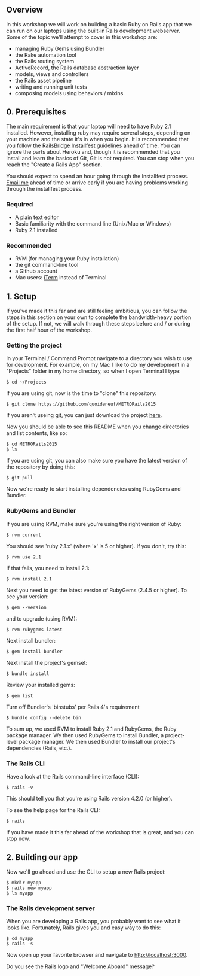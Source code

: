 ## Overview
In this workshop we will work on building a basic Ruby on Rails app that we can run on our laptops using the built-in Rails development webserver. Some of the topic we'll attempt to cover in this workshop are:

* managing Ruby Gems using Bundler
* the Rake automation tool
* the Rails routing system
* ActiveRecord, the Rails database abstraction layer
* models, views and controllers
* the Rails asset pipeline
* writing and running unit tests
* composing models using behaviors / mixins


## 0. Prerequisites
The main requirement is that your laptop will need to have Ruby 2.1 installed. However, installing ruby may require several steps, depending on your machine and the state it's in when you begin. It is recommended that you follow the [RailsBridge Installfest](http://installfest.railsbridge.org/installfest/installfest) guidelines ahead of time. You can ignore the parts about Heroku and, though it is recommended that you install and learn the basics of Git, Git is not required. You can stop when you reach the "Create a Rails App" section. 

You should expect to spend an hour going through the Installfest process. [Email me](brianjhoffman@gmail.com) ahead of time or arrive early if you are having problems working through the installfest process.

### Required
* A plain text editor
* Basic familiarity with the command line (Unix/Mac or Windows)
* Ruby 2.1 installed

### Recommended
* RVM (for managing your Ruby installation)
* the git command-line tool
* a Github account
* Mac users: [iTerm](http://iterm2.com/) instead of Terminal


## 1. Setup
If you've made it this far and are still feeling ambitious, you can follow the steps in this section on your own to complete the bandwidth-heavy portion of the setup. If not, we will walk through these steps before and / or during the first half hour of the workshop.

### Getting the project

In your Terminal / Command Prompt navigate to a directory you wish to use for development. For example, on my Mac I like to do my development in a "Projects" folder in my home directory, so when I open Terminal I type:

    $ cd ~/Projects
    
If you are using git, now is the time to "clone" this repository:

    $ git clone https://github.com/quoideneuf/METRORails2015
    
If you aren't useing git, you can just download the project [here](https://github.com/quoideneuf/METRORails2015/releases).

Now you should be able to see this README when you change directories and list contents, like so:

    $ cd METRORails2015
	$ ls

If you are using git, you can also make sure you have the latest version of the repository by doing this:

	$ git pull	

Now we're ready to start installing dependencies using RubyGems and Bundler.

### RubyGems and Bundler

If you are using RVM, make sure you're using the right version of Ruby:

	$ rvm current
	
You should see 'ruby 2.1.x' (where 'x' is 5 or higher). If you don't, try this:

	$ rvm use 2.1

If that fails, you need to install 2.1:

	$ rvm install 2.1

Next you need to get the latest version of RubyGems (2.4.5 or higher). To see your version:   
    
	$ gem --version

and to upgrade (using RVM):

	$ rvm rubygems latest

Next install bundler:

	$ gem install bundler

Next install the project's gemset:

	$ bundle install
	
Review your installed gems:

	$ gem list
	
Turn off Bundler's 'binstubs' per Rails 4's requirement

	$ bundle config --delete bin
	
To sum up, we used RVM to install Ruby 2.1 and RubyGems, the Ruby package manager. We then used RubyGems to install Bundler, a project-level package manager. We then used Bundler to install our project's dependencies (Rails, etc.).

### The Rails CLI

Have a look at the Rails command-line interface (CLI):

	$ rails -v

This should tell you that you're using Rails version 4.2.0 (or higher).

To see the help page for the Rails CLI:

	$ rails

If you have made it this far ahead of the workshop that is great, and you can stop now.

## 2. Building our app
	
Now we'll go ahead and use the CLI to setup a new Rails project:

	$ mkdir myapp
	$ rails new myapp
	$ ls myapp

### The Rails development server

When you are developing a Rails app, you probably want to see what it looks like. Fortunately, Rails gives you and easy way to do this:

	$ cd myapp
	$ rails -s

Now open up your favorite browser and navigate to <http://localhost:3000>.

Do you see the Rails logo and "Welcome Aboard" message?





  


